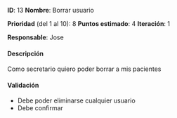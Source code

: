 **ID**: 13
**Nombre**: Borrar usuario

**Prioridad** (del 1 al 10): 8
**Puntos estimado**: 4
**Iteración**: 1

**Responsable**: Jose

#### Descripción
Como secretario quiero poder borrar a mis pacientes

#### Validación
* Debe poder eliminarse cualquier usuario
* Debe confirmar
